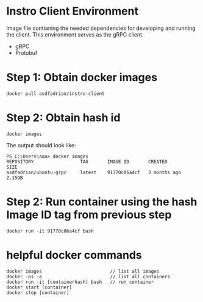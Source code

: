 # Instro Client Environment

Image file contianing the needed dependencies for developing and running the client. This environment serves as the gRPC client.

* gRPC
* Protobuf

# Step 1: Obtain docker images
```
docker pull asdfadrian/instro-client
```
# Step 2: Obtain hash id
```
docker images
```
The output should look like:
```
PS C:\Users\aaa> docker images
REPOSITORY                 TAG       IMAGE ID       CREATED        SIZE
asdfadrian/ubuntu-grpc     latest    91770c06a4cf   3 months ago   2.15GB
```
# Step 2: Run container using the hash Image ID tag from previous step  
```
docker run -it 91770c06a4cf bash 
```

# helpful docker commands
```
docker images                         // list all images
docker -ps -a                         // list all containers
docker run -it [containerhash] bash   // run container 
docker start [container]
docker stop [container]
```
